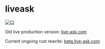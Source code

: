 # liveask

[![CI](https://github.com/liveask/liveask/actions/workflows/ci.yml/badge.svg)](https://github.com/liveask/liveask/actions/workflows/ci.yml)

Old live production version: [live-ask.com](https://www.live-ask.com)

Current ongoing rust rewrite: [beta.live-ask.com](http://beta.live-ask.com) 